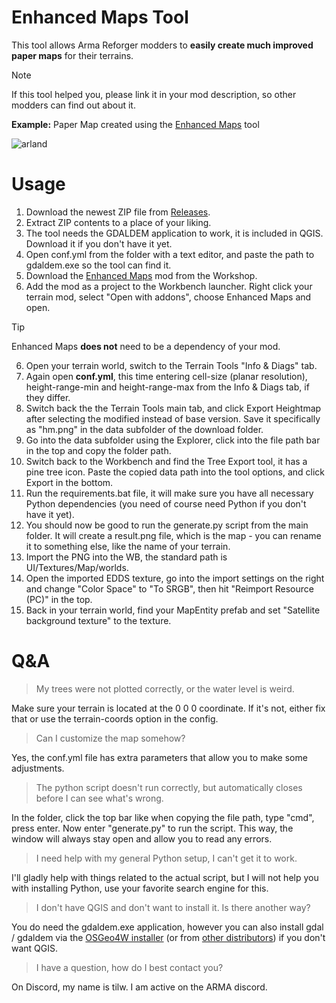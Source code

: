 # Enhanced Maps Tool
This tool allows Arma Reforger modders to **easily create much improved paper maps** for their terrains.

> [!NOTE]
> If this tool helped you, please link it in your mod description, so other modders can find out about it.
>
> **Example:** Paper Map created using the [Enhanced Maps](https://github.com/Til-Weimann/EnhancedMaps/) tool

![arland](https://github.com/user-attachments/assets/ebb29245-0795-4a72-a821-394d94d458ff)

# Usage

1. Download the newest ZIP file from [Releases](https://github.com/Til-Weimann/EnhancedMaps/releases).
2. Extract ZIP contents to a place of your liking.
3. The tool needs the GDALDEM application to work, it is included in QGIS. Download it if you don't have it yet.
4. Open conf.yml from the folder with a text editor, and paste the path to gdaldem.exe so the tool can find it.
5. Download the [Enhanced Maps](https://reforger.armaplatform.com/workshop/644B042109700804-EnhancedMaps) mod from the Workshop.
6. Add the mod as a project to the Workbench launcher. Right click your terrain mod, select "Open with addons", choose Enhanced Maps and open.
> [!TIP]
> Enhanced Maps **does not** need to be a dependency of your mod.
6. Open your terrain world, switch to the Terrain Tools "Info & Diags" tab.
7. Again open **conf.yml**, this time entering cell-size (planar resolution), height-range-min and height-range-max from the Info & Diags tab, if they differ.
8. Switch back the the Terrain Tools main tab, and click Export Heightmap after selecting the modified instead of base version. Save it specifically as "hm.png" in the data subfolder of the download folder.
9. Go into the data subfolder using the Explorer, click into the file path bar in the top and copy the folder path.
10. Switch back to the Workbench and find the Tree Export tool, it has a pine tree icon. Paste the copied data path into the tool options, and click Export in the bottom.
11. Run the requirements.bat file, it will make sure you have all necessary Python dependencies (you need of course need Python if you don't have it yet).
12. You should now be good to run the generate.py script from the main folder. It will create a result.png file, which is the map - you can rename it to something else, like the name of your terrain.
13. Import the PNG into the WB, the standard path is UI/Textures/Map/worlds.
14. Open the imported EDDS texture, go into the import settings on the right and change "Color Space" to "To SRGB", then hit "Reimport Resource (PC)" in the top.
15. Back in your terrain world, find your MapEntity prefab and set "Satellite background texture" to the texture.

# Q&A

> My trees were not plotted correctly, or the water level is weird.

Make sure your terrain is located at the 0 0 0 coordinate. If it's not, either fix that or use the terrain-coords option in the config.

> Can I customize the map somehow?

Yes, the conf.yml file has extra parameters that allow you to make some adjustments.

> The python script doesn't run correctly, but automatically closes before I can see what's wrong.

In the folder, click the top bar like when copying the file path, type "cmd", press enter. Now enter "generate.py" to run the script. This way, the window will always stay open and allow you to read any errors.

> I need help with my general Python setup, I can't get it to work.

I'll gladly help with things related to the actual script, but I will not help you with installing Python, use your favorite search engine for this.

> I don't have QGIS and don't want to install it. Is there another way?

You do need the gdaldem.exe application, however you can also install gdal / gdaldem via the [OSGeo4W installer](https://trac.osgeo.org/osgeo4w/) (or from [other distributors](https://gdal.org/en/stable/download.html#binaries)) if you don't want QGIS.

> I have a question, how do I best contact you?

On Discord, my name is tilw. I am active on the ARMA discord.
